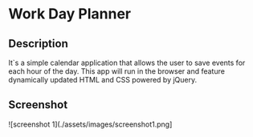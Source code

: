 # Work Day Planner

## Description 
It`s a simple calendar application that allows the user to save events for each hour of the day. This app will run in the browser and feature dynamically updated HTML and CSS powered by jQuery.

## Screenshot

![screenshot 1](./assets/images/screenshot1.png]


